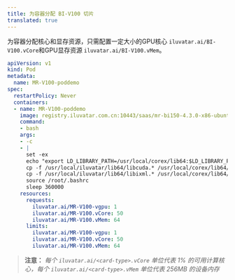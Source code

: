 ```yaml
---
title: 为容器分配 BI-V100 切片
translated: true
---
```


为容器分配核心和显存资源，只需配置一定大小的GPU核心 `iluvatar.ai/BI-V100.vCore`和GPU显存资源 `iluvatar.ai/BI-V100.vMem`。

```yaml
apiVersion: v1
kind: Pod
metadata:
  name: MR-V100-poddemo
spec:
  restartPolicy: Never
  containers:
  - name: MR-V100-poddemo
    image: registry.iluvatar.com.cn:10443/saas/mr-bi150-4.3.0-x86-ubuntu22.04-py3.10-base-base:v1.0
    command: 
    - bash
    args:
    - -c
    - |
      set -ex
      echo "export LD_LIBRARY_PATH=/usr/local/corex/lib64:$LD_LIBRARY_PATH">> /root/.bashrc
      cp -f /usr/local/iluvatar/lib64/libcuda.* /usr/local/corex/lib64/
      cp -f /usr/local/iluvatar/lib64/libixml.* /usr/local/corex/lib64/
      source /root/.bashrc
      sleep 360000
    resources:
      requests:
        iluvatar.ai/MR-V100-vgpu: 1
        iluvatar.ai/MR-V100.vCore: 50
        iluvatar.ai/MR-V100.vMem: 64
      limits:
        iluvatar.ai/MR-V100-vgpu: 1
        iluvatar.ai/MR-V100.vCore: 50
        iluvatar.ai/MR-V100.vMem: 64
```

> **注意：** *每个 `iluvatar.ai/<card-type>.vCore` 单位代表 1% 的可用计算核心，每个 `iluvatar.ai/<card-type>.vMem` 单位代表 256MB 的设备内存*